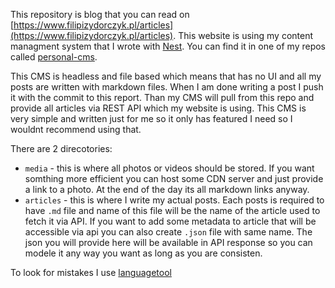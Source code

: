 This repository is blog that you can read on [https://www.filipizydorczyk.pl/articles](https://www.filipizydorczyk.pl/articles). This website is using my content managment system that I wrote with [Nest](https://github.com/nestjs/nest). You can find it in one of my repos called [personal-cms](https://github.com/filipizydorczyk/personal-cms).

This CMS is headless and file based which means that has no UI and all my posts are written with markdown files. When I am done writing a post I push it with the commit to this report. Than my CMS will pull from this repo and provide all articles via REST API which my website is using. This CMS is very simple and written just for me so it only has featured I need so I wouldnt recommend using that.

There are 2 direcotories:
 - `media` - this is where all photos or videos should be stored. If you want somthing more efficient you can host some CDN server and just provide a link to a photo. At the end of the day its all markdown links anyway.
 - `articles` - this is where I write my actual posts. Each posts is required to have `.md` file and name of this file will be the name of the article used to fetch it via API. If you want to add some metadata to article that will be accessible via api you can also create `.json` file with same name. The json you will provide here will be available in API response so you can modele it any way you want as long as you are consisten.

 To look for mistakes I use [languagetool](https://languagetool.org/pl)